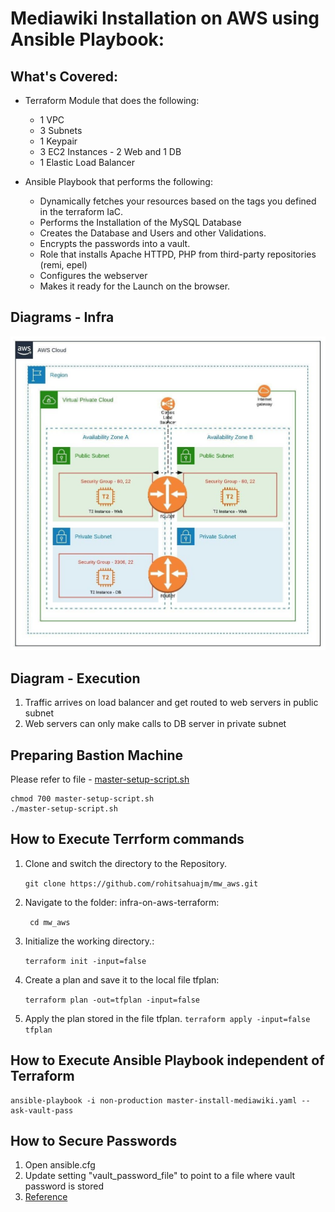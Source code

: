 Mediawiki Installation on AWS using Ansible Playbook: 
========================================================


What's Covered:
----------------
 - Terraform Module that does the following: 
 	- 1 VPC
 	- 3 Subnets  
 	- 1 Keypair 
 	- 3 EC2 Instances - 2 Web and 1 DB
 	- 1 Elastic Load Balancer
   
 - Ansible Playbook that performs the following: 
    - Dynamically fetches your resources based on the tags you defined in the terraform IaC. 
    - Performs the Installation of the MySQL Database
    - Creates the Database and Users and other Validations. 
    - Encrypts the passwords into a vault. 
    - Role that installs Apache HTTPD, PHP from third-party repositories (remi, epel)
    - Configures the webserver
    - Makes it ready for the Launch on the browser. 

## Diagrams - Infra
![AWS Infra Setup](static/mediawiki.jpeg)

## Diagram - Execution
1. Traffic arrives on load balancer and get routed to web servers in public subnet
2. Web servers can only make calls to DB server in private subnet


## Preparing Bastion Machine
Please refer to file - [master-setup-script.sh](master-setup-script.sh)
```
chmod 700 master-setup-script.sh
./master-setup-script.sh
```

## How to Execute Terrform commands
1. Clone and switch the directory to the Repository. 
	
	```git clone https://github.com/rohitsahuajm/mw_aws.git ```

2. Navigate to the folder: infra-on-aws-terraform:

	``` cd mw_aws```
	
3. Initialize the working directory.:

    ```terraform init -input=false```
	
4. Create a plan and save it to the local file tfplan: 

	```terraform plan -out=tfplan -input=false``` 
	
5. Apply the plan stored in the file tfplan.
	```terraform apply -input=false tfplan ``` 


## How to Execute Ansible Playbook independent of Terraform

```
ansible-playbook -i non-production master-install-mediawiki.yaml --ask-vault-pass
```


## How to Secure Passwords
1. Open ansible.cfg
2. Update setting "vault_password_file" to point to a file where vault password is stored
3. [Reference](https://www.digitalocean.com/community/tutorials/how-to-use-vault-to-protect-sensitive-ansible-data-on-ubuntu-16-04)




